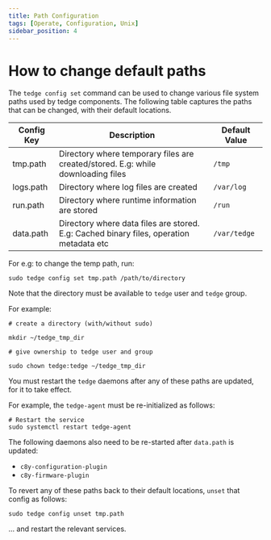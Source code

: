 ```yaml
---
title: Path Configuration
tags: [Operate, Configuration, Unix]
sidebar_position: 4
---
```


# How to change default paths

The `tedge config set` command can be used to change various file system paths used by tedge components.
The following table captures the paths that can be changed, with their default locations.

| Config Key | Description | Default Value |
|------------|-------------|---------------|
| tmp.path | Directory where temporary files are created/stored. E.g: while downloading files | `/tmp` |
| logs.path | Directory where log files are created | `/var/log` |
| run.path | Directory where runtime information are stored | `/run` |
| data.path | Directory where data files are stored. E.g: Cached binary files, operation metadata etc | `/var/tedge` |

For e.g: to change the temp path, run:

```shell
sudo tedge config set tmp.path /path/to/directory
```

Note that the directory must be available to `tedge` user and `tedge` group.

For example:

```shell
# create a directory (with/without sudo)

mkdir ~/tedge_tmp_dir

# give ownership to tedge user and group

sudo chown tedge:tedge ~/tedge_tmp_dir 

```

You must restart the `tedge` daemons after any of these paths are updated, for it to take effect.

For example, the `tedge-agent` must be re-initialized as follows:

```shell
# Restart the service
sudo systemctl restart tedge-agent
```

The following daemons also need to be re-started after `data.path` is updated:
* `c8y-configuration-plugin`
* `c8y-firmware-plugin`

To revert any of these paths back to their default locations, `unset` that config as follows:

```shell
sudo tedge config unset tmp.path
```

... and restart the relevant services.
